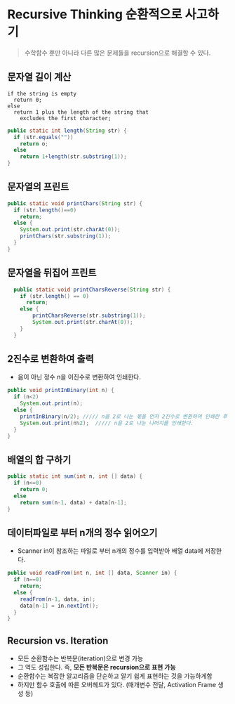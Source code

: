 # Recursive Thinking 순환적으로 사고하기
>수학함수 뿐만 아니라 다른 많은 문제들을 recursion으로 해결할 수 있다.

## 문자열 길이 계산
~~~
if the string is empty
  return 0;
else
  return 1 plus the length of the string that
    excludes the first character;
~~~
~~~java
public static int length(String str) {
  if (str.equals(""))
    return o;
  else
    return 1+length(str.substring(1));
}
~~~

## 문자열의 프린트
~~~java
public static void printChars(String str) {
  if (str.length()==0)
    return;
  else {
    System.out.print(str.charAt(0));
    printChars(str.substring(1));
  }
}
~~~

## 문자열을 뒤집어 프린트
~~~java
  public static void printCharsReverse(String str) {
    if (str.length() == 0)
      return;
    else {
        printCharsReverse(str.substring(1));
        System.out.print(str.charAt(0));
    }
  }
~~~

## 2진수로 변환하여 출력
- 음이 아닌 정수 n을 이진수로 변환하여 인쇄한다.
~~~java
public void printInBinary(int n) {
  if (n<2)
    System.out.print(n);
  else {
    printInBinary(n/2); ///// n을 2로 나눈 몫을 먼저 2진수로 변환하여 인쇄한 후
    System.out.print(n%2);  ///// n을 2로 나눈 나머지를 인쇄한다.
  }
}
~~~

## 배열의 합 구하기
~~~java
public static int sum(int n, int [] data) {
  if (n<=0)
    return 0;
  else
    return sum(n-1, data) + data[n-1];
}
~~~

## 데이터파일로 부터 n개의 정수 읽어오기
- Scanner in이 참조하는 파일로 부터 n개의 정수를 입력받아 배열 data에 저장한다.
~~~java
public void readFrom(int n, int [] data, Scanner in) {
  if (n==0)
    return;
  else {
    readFrom(n-1, data, in);
    data[n-1] = in.nextInt();
  }
}
~~~

## Recursion vs. Iteration
- 모든 순환함수는 반복문(iteration)으로 변경 가능
- 그 역도 성립한다. 즉, **모든 반복문은 recursion으로 표현 가능**
- 순환함수는 복잡한 알고리즘을 단순하고 알기 쉽게 표현하는 것을 가능하게함
- 하지만 함수 호출에 따른 오버헤드가 있다. (매개변수 전달, Activation Frame 생성 등)
